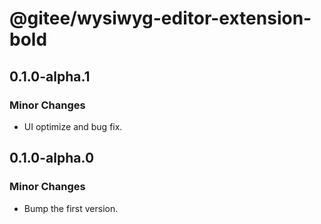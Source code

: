 # @gitee/wysiwyg-editor-extension-bold

## 0.1.0-alpha.1

### Minor Changes

- UI optimize and bug fix.

## 0.1.0-alpha.0

### Minor Changes

- Bump the first version.
